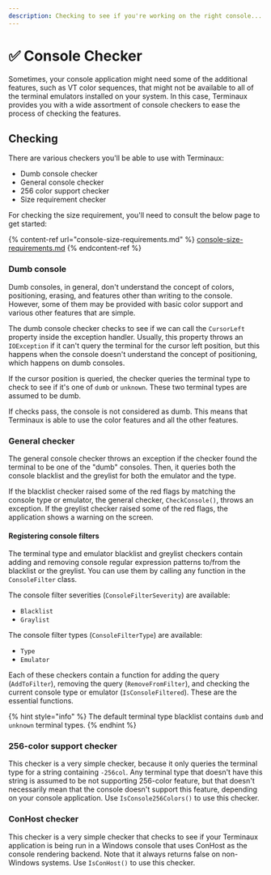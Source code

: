 ```yaml
---
description: Checking to see if you're working on the right console...
---
```


# ✅ Console Checker

Sometimes, your console application might need some of the additional features, such as VT color sequences, that might not be available to all of the terminal emulators installed on your system. In this case, Terminaux provides you with a wide assortment of console checkers to ease the process of checking the features.

## Checking

There are various checkers you'll be able to use with Terminaux:

* Dumb console checker
* General console checker
* 256 color support checker
* Size requirement checker

For checking the size requirement, you'll need to consult the below page to get started:

{% content-ref url="console-size-requirements.md" %}
[console-size-requirements.md](console-size-requirements.md)
{% endcontent-ref %}

### Dumb console

Dumb consoles, in general, don't understand the concept of colors, positioning, erasing, and features other than writing to the console. However, some of them may be provided with basic color support and various other features that are simple.

The dumb console checker checks to see if we can call the `CursorLeft` property inside the exception handler. Usually, this property throws an `IOException` if it can't query the terminal for the cursor left position, but this happens when the console doesn't understand the concept of positioning, which happens on dumb consoles.

If the cursor position is queried, the checker queries the terminal type to check to see if it's one of `dumb` or `unknown`. These two terminal types are assumed to be dumb.

If checks pass, the console is not considered as dumb. This means that Terminaux is able to use the color features and all the other features.

### General checker

The general console checker throws an exception if the checker found the terminal to be one of the "dumb" consoles. Then, it queries both the console blacklist and the greylist for both the emulator and the type.

If the blacklist checker raised some of the red flags by matching the console type or emulator, the general checker, `CheckConsole()`, throws an exception. If the greylist checker raised some of the red flags, the application shows a warning on the screen.

#### Registering console filters

The terminal type and emulator blacklist and greylist checkers contain adding and removing console regular expression patterns to/from the blacklist or the greylist. You can use them by calling any function in the `ConsoleFilter` class.

The console filter severities (`ConsoleFilterSeverity`) are available:

* `Blacklist`
* `Graylist`

The console filter types (`ConsoleFilterType`) are available:

* `Type`
* `Emulator`

Each of these checkers contain a function for adding the query (`AddToFilter`), removing the query (`RemoveFromFilter`), and checking the current console type or emulator (`IsConsoleFiltered`). These are the essential functions.

{% hint style="info" %}
The default terminal type blacklist contains `dumb` and `unknown` terminal types.
{% endhint %}

### 256-color support checker

This checker is a very simple checker, because it only queries the terminal type for a string containing `-256col`. Any terminal type that doesn't have this string is assumed to be not supporting 256-color feature, but that doesn't necessarily mean that the console doesn't support this feature, depending on your console application. Use `IsConsole256Colors()` to use this checker.

### ConHost checker

This checker is a very simple checker that checks to see if your Terminaux application is being run in a Windows console that uses ConHost as the console rendering backend. Note that it always returns false on non-Windows systems. Use `IsConHost()` to use this checker.
